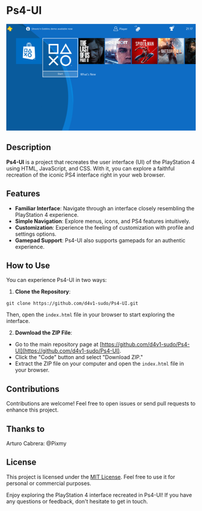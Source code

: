 # Ps4-UI

![Screenshot](screenshot.png)

## Description

**Ps4-UI** is a project that recreates the user interface (UI) of the PlayStation 4 using HTML, JavaScript, and CSS. With it, you can explore a faithful recreation of the iconic PS4 interface right in your web browser.

## Features

- **Familiar Interface**: Navigate through an interface closely resembling the PlayStation 4 experience.
- **Simple Navigation**: Explore menus, icons, and PS4 features intuitively.
- **Customization**: Experience the feeling of customization with profile and settings options.
- **Gamepad Support**: Ps4-UI also supports gamepads for an authentic experience.

## How to Use

You can experience Ps4-UI in two ways:

1. **Clone the Repository**:

```shell
git clone https://github.com/d4v1-sudo/Ps4-UI.git
```

Then, open the `index.html` file in your browser to start exploring the interface.

2. **Download the ZIP File**:

- Go to the main repository page at [https://github.com/d4v1-sudo/Ps4-UI](https://github.com/d4v1-sudo/Ps4-UI).
- Click the "Code" button and select "Download ZIP."
- Extract the ZIP file on your computer and open the `index.html` file in your browser.

## Contributions

Contributions are welcome! Feel free to open issues or send pull requests to enhance this project.

## Thanks to

Arturo Cabrera: @Pixmy

## License

This project is licensed under the [MIT License](LICENSE). Feel free to use it for personal or commercial purposes.

Enjoy exploring the PlayStation 4 interface recreated in Ps4-UI! If you have any questions or feedback, don't hesitate to get in touch.
